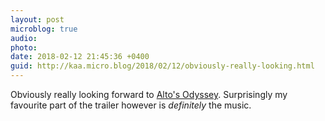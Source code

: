 ```yaml
---
layout: post
microblog: true
audio: 
photo: 
date: 2018-02-12 21:45:36 +0400
guid: http://kaa.micro.blog/2018/02/12/obviously-really-looking.html
---
```

Obviously really looking forward to [Alto's Odyssey](https://youtu.be/PaZsrAi6iJg). Surprisingly my favourite part of the trailer however is _definitely_ the music. 
